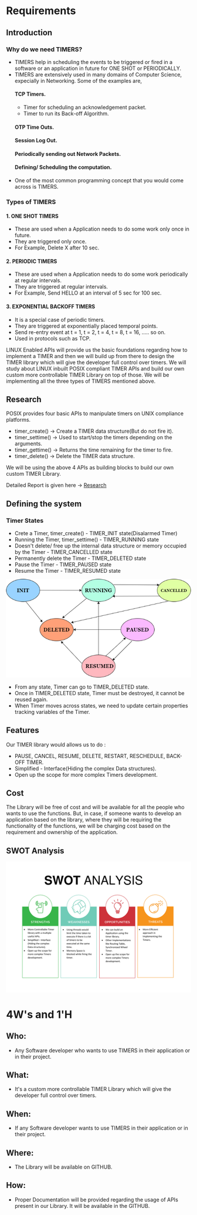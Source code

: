 # Requirements
## Introduction
 ### Why do we need TIMERS?
  * TIMERS help in scheduling the events to be triggered or fired in a software or an application in future for ONE SHOT or PERIODICALLY.
  * TIMERS  are extensively used in many domains of Computer Science, expecially in Networking. Some of the examples are, 
    #### TCP Timers.
     * Timer for scheduling an acknowledgement packet.
     * Timer to run its Back-off Algorithm.
    #### OTP Time Outs.
    #### Session Log Out.
    #### Periodically sending out Network Packets.
    #### Defining/ Scheduling the computation.
  * One of the most common programming concept that you would come across is TIMERS.
 ### Types of TIMERS
  #### 1. ONE SHOT TIMERS
   * These are used when a Application needs to do some work only once in future.
   * They are triggered only once.
   * For Example, Delete X after 10 sec.
  #### 2. PERIODIC TIMERS
   * These are used when a Application needs to do some work periodically at regular intervals.
   * They are triggered at regular intervals.
   * For Example, Send HELLO at an interval of 5 sec for 100 sec.
  #### 3. EXPONENTIAL BACKOFF TIMERS
   * It is a special case of periodic timers.
   * They are triggered at exponentially placed temporal points.
   * Send re-entry event at t = 1, t = 2, t = 4, t = 8, t = 16, ..... so on.
   * Used in protocols such as TCP.
   
 LINUX Enabled APIs will provide us the basic foundations regarding how to implement a TIMER and then we will build up from there to design the TIMER library which will give the developer full control over timers.
 We will study about LINUX inbuilt POSIX compliant TIMER APIs and build our own custom more controllable TIMER Library on top of those.
 We will be implementing all the three types of TIMERS mentioned above.

## Research
 POSIX provides four basic APIs to manipulate timers on UNIX compliance platforms.
 
 * timer_create() -> Create a TIMER data structure(But do not fire it).
 * timer_settime() -> Used to start/stop the timers depending on the arguments.
 * timer_gettime() -> Returns the time remaining for the timer to fire.
 * timer_delete() -> Delete the TIMER data structure.
 
 We will be using the above 4 APIs as building blocks to build our own custom TIMER Library.
 
 Detailed Report is given here -> [Research](Research_Timers.pdf)

## Defining the system
 ### Timer States
  * Crete a Timer, timer_create() - TIMER_INIT state(Disalarmed Timer)
  * Running the Timer, timer_settime() - TIMER_RUNNING state
  * Doesn't delete/ free up the internal data structure or memory occupied by the Timer - TIMER_CANCELLED state
  * Permanently delete the Timer - TIMER_DELETED state
  * Pause the Timer - TIMER_PAUSED state
  * Resume the Timer - TIMER_RESUMED state

![Timer States](Timer_States.png)

 * From any state, Timer can go to TIMER_DELETED state.
 * Once in TIMER_DELETED state, Timer must be destroyed, it cannot be reused again.
 * When Timer moves across states, we need to update certain properties tracking variables of the Timer.

## Features
Our TIMER library would allows us to do : 
 * PAUSE, CANCEL, RESUME, DELETE, RESTART, RESCHEDULE, BACK-OFF TIMER.
 * Simplified - Interface(Hiding the complex Data structures).
 * Open up the scope for more complex Timers development.

## Cost
The Library will be free of cost and will be available for all the people who wants to use the functions. But, in case, if someone wants to develop an application based on the library, where they will be requiring the functionality of the functions, we will be charging cost based on the requirement and ownership of the application.

## SWOT Analysis
![SWOT Analysis](swot_analysis.png)

# 4W&#39;s and 1&#39;H

## Who:
* Any Software developer who wants to use TIMERS in their application or in their project.

## What:
* It's a custom more controllable TIMER Library which will give the developer full control over timers.

## When:
* If any Software developer wants to use TIMERS in their application or in their project.

## Where:
* The Library will be available on GITHUB.

## How:
* Proper Documentation will be provided regarding the usage of APIs present in our Library. It will be available in the GITHUB.

